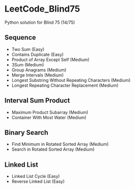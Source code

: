 # LeetCode_Blind75
Python solution for Blind 75 (14/75)

## Sequence
* Two Sum (Easy)
* Contains Duplicate (Easy)
* Product of Array Except Self (Medium)
* 3Sum (Medium)
* Group Anagrams (Medium)
* Merge Intervals (Medium)
* Longest Substring Without Repeating Characters (Medium)
* Longest Repeating Character Replacement (Medium)

## Interval Sum Product
* Maximum Product Subarray (Medium)
* Container With Most Water (Medium)

## Binary Search
* Find Minimum in Rotated Sorted Array (Medium)
* Search in Rotated Sorted Array (Medium)

## Linked List
* Linked List Cycle (Easy)
* Reverse Linked List (Easy)
